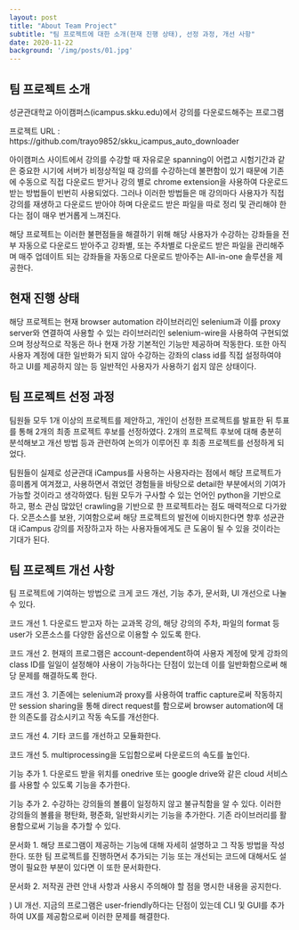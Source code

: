 ```yaml
---
layout: post
title: "About Team Project"
subtitle: "팀 프로젝트에 대한 소개(현재 진행 상태), 선정 과정, 개선 사항"
date: 2020-11-22
background: '/img/posts/01.jpg'
---
```


<h2 class="section-heading">팀 프로젝트 소개</h2>

<p>성균관대학교 아이캠퍼스(icampus.skku.edu)에서 강의를 다운로드해주는 프로그램</p>

<p>프로젝트 URL : https://github.com/trayo9852/skku_icampus_auto_downloader</p>

<p>아이캠퍼스 사이트에서 강의를 수강할 때 자유로운 spanning이 어렵고 시험기간과 같은 중요한 시기에 서버가 비정상적일 때 강의를 수강하는데 불편함이 있기 때문에 기존에 수동으로 직접 다운로드 받거나 강의 별로 chrome extension을 사용하여 다운로드 받는 방법들이 빈번히 사용되었다. 그러나 이러한 방법들은 매 강의마다 사용자가 직접 강의를 재생하고 다운로드 받아야 하며 다운로드 받은 파일을 따로 정리 및 관리해야 한다는 점이 매우 번거롭게 느껴진다.</p>

<p>해당 프로젝트는 이러한 불편점들을 해결하기 위해 해당 사용자가 수강하는 강좌들을 전부 자동으로 다운로드 받아주고 강좌별, 또는 주차별로 다운로드 받은 파일을 관리해주며 매주 업데이트 되는 강좌들을 자동으로 다운로드 받아주는 All-in-one 솔루션을 제공한다.</p>

<h2 class="section-heading">현재 진행 상태</h2>

<p>해당 프로젝트는 현재 browser automation 라이브러리인 selenium과 이를 proxy server와 연결하여 사용할 수 있는 라이브러리인 selenium-wire을 사용하여 구현되었으며 정상적으로 작동은 하나 현재 가장 기본적인 기능만 제공하며 작동한다. 또한 아직 사용자 계정에 대한 일반화가 되지 않아 수강하는 강좌의 class id를 직접 설정하여야 하고 UI를 제공하지 않는 등 일반적인 사용자가 사용하기 쉽지 않은 상태이다.</p>

<h2 class="section-heading">팀 프로젝트 선정 과정</h2>

<p>팀원들 모두 1개 이상의 프로젝트를 제안하고, 개인이 선정한 프로젝트를 발표한 뒤 투표를 통해 2개의 최종 프로젝트 후보를 선정하였다. 2개의 프로젝트 후보에 대해 충분히 분석해보고 개선 방법 등과 관련하여 논의가 이루어진 후 최종 프로젝트를 선정하게 되었다.</p>

<p>팀원들이 실제로 성균관대 iCampus를 사용하는 사용자라는 점에서 해당 프로젝트가 흥미롭게 여겨졌고, 사용하면서 겪었던 경험들을 바탕으로 detail한 부분에서의 기여가 가능할 것이라고 생각하였다. 팀원 모두가 구사할 수 있는 언어인 python을 기반으로 하고, 평소 관심 많았던 crawling을 기반으로 한 프로젝트라는 점도 매력적으로 다가왔다. 오픈소스를 보완, 기여함으로써 해당 프로젝트의 발전에 이바지한다면 향후 성균관대 iCampus 강의를 저장하고자 하는 사용자들에게도 큰 도움이 될 수 있을 것이라는 기대가 된다.</p>

<h2 class="section-heading">팀 프로젝트 개선 사항</h2>

<p>팀 프로젝트에 기여하는 방법으로 크게 코드 개선, 기능 추가, 문서화, UI 개선으로 나눌 수 있다.</p>

<p>코드 개선 1. 다운로드 받고자 하는 교과목 강의, 해당 강의의 주차, 파일의 format 등 user가 오픈소스를 다양한 옵션으로 이용할 수 있도록 한다.</p>

<p>코드 개선 2. 현재의 프로그램은 account-dependent하여 사용자 계정에 맞게 강좌의 class ID를 일일이 설정해야 사용이 가능하다는 단점이 있는데 이를 일반화함으로써 해당 문제를 해결하도록 한다.</p>

<p>코드 개선 3. 기존에는 selenium과 proxy를 사용하여 traffic capture로써 작동하지만 session sharing을 통해 direct request를 함으로써 browser automation에 대한 의존도를 감소시키고 작동 속도를 개선한다.</p>

<p>코드 개선 4. 기타 코드를 개선하고 모듈화한다.</p>

<p>코드 개선 5. multiprocessing을 도입함으로써 다운로드의 속도를 높인다.</p>

<p> </p>

<p>기능 추가 1. 다운로드 받을 위치를 onedrive 또는 google drive와 같은 cloud 서비스를 사용할 수 있도록 기능을 추가한다.</p>

<p>기능 추가 2. 수강하는 강의들의 볼륨이 일정하지 않고 불규칙함을 알 수 있다. 이러한 강의들의 볼륨을 평탄화, 평준화, 일반화시키는 기능을 추가한다. 기존 라이브러리를 활용함으로써 기능을 추가할 수 있다.</p>

<p> </p>

<p>문서화 1. 해당 프로그램이 제공하는 기능에 대해 자세히 설명하고 그 작동 방법을 작성한다. 또한 팀 프로젝트를 진행하면서 추가되는 기능 또는 개선되는 코드에 대해서도 설명이 필요한 부분이 있다면 이 또한 문서화한다.</p>

<p>문서화 2. 저작권 관련 안내 사항과 사용시 주의해야 할 점을 명시한 내용을 공지한다.</p>

<p> </p>

<p>) UI 개선. 지금의 프로그램은 user-friendly하다는 단점이 있는데 CLI 및 GUI를 추가하여 UX를 제공함으로써 이러한 문제를 해결한다.</p>
